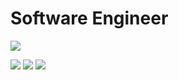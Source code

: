 
# Software Engineer


<a href="https://www.rust-lang.org/" target="_blank"><img src="https://img.shields.io/badge/Rust-000000?style=flat-square&logo=Rust&logoColor=white"/></a> 


<img src="https://img.shields.io/badge/Python-000000?style=flat-square&logo=Python&logoColor=white"/> <img src="https://img.shields.io/badge/C++-000000?style=flat-square&logo=cplusplus&logoColor=white"/> <img src="https://img.shields.io/badge/JavaScript-000000?style=flat-square&logo=JavaScript&logoColor=white"/>
